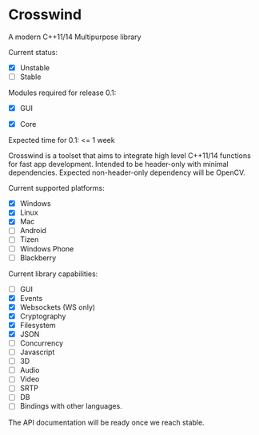 # Crosswind
A modern C++11/14 Multipurpose library

Current status: 

- [x] Unstable
- [ ] Stable

Modules required for release 0.1:

- [x] GUI
- [x] Core


Expected time for 0.1: <= 1 week

Crosswind is a toolset that aims to integrate high level C++11/14 functions for fast app development.
Intended to be header-only with minimal dependencies. Expected non-header-only dependency will be OpenCV. 

Current supported platforms:

- [x] Windows
- [x] Linux
- [x] Mac
- [ ] Android
- [ ] Tizen
- [ ] Windows Phone 
- [ ] Blackberry

Current library capabilities:

- [ ] GUI 
- [x] Events
- [x] Websockets (WS only)
- [x] Cryptography
- [x] Filesystem
- [x] JSON
- [ ] Concurrency
- [ ] Javascript
- [ ] 3D
- [ ] Audio
- [ ] Video
- [ ] SRTP
- [ ] DB
- [ ] Bindings with other languages.

The API documentation will be ready once we reach stable.


